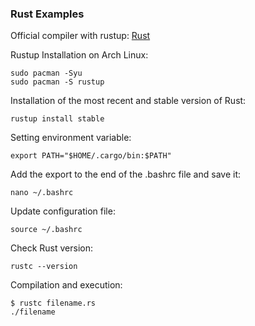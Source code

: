 ### Rust Examples

Official compiler with rustup: [Rust](https://www.rust-lang.org/)

Rustup Installation on Arch Linux:
```
sudo pacman -Syu
sudo pacman -S rustup
```

Installation of the most recent and stable version of Rust:
```
rustup install stable
```

Setting environment variable:
```
export PATH="$HOME/.cargo/bin:$PATH"
```

Add the export to the end of the .bashrc file and save it:
```
nano ~/.bashrc
```

Update configuration file:
```
source ~/.bashrc
```

Check Rust version:
```
rustc --version
```


Compilation and execution:
```
$ rustc filename.rs
./filename
```
